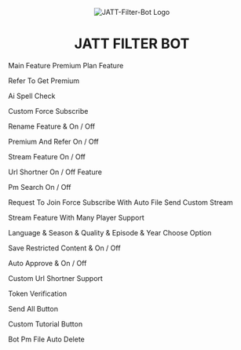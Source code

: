 <p align="center">
  <img src="https://telegra.ph/file/996885053b5660d4d3d93.jpg" alt="JATT-Filter-Bot Logo">

</p>
<h1 align="center">
  JATT FILTER BOT
</h1>


Main Feature
 Premium Plan Feature
 
 Refer To Get Premium
 
 Ai Spell Check
 
 Custom Force Subscribe
 
 Rename Feature & On / Off
 
 Premium And Refer On / Off
 
 Stream Feature On / Off
 
 Url Shortner On / Off Feature
 
 Pm Search On / Off
 
 Request To Join Force Subscribe With Auto File Send
 Custom Stream
 
 Stream Feature With Many Player Support
 
 Language & Season & Quality & Episode & Year Choose Option
 
 Save Restricted Content & On / Off
 
 Auto Approve & On / Off
 
 Custom Url Shortner Support
 
 Token Verification
 
 Send All Button
 
 Custom Tutorial Button
 
 Bot Pm File Auto Delete

